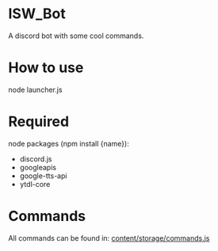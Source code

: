 # ISW_Bot
A discord bot with some cool commands.

# How to use
node launcher.js

# Required
node packages (npm install {name}):
  - discord.js
  - googleapis
  - google-tts-api
  - ytdl-core
  
# Commands
All commands can be found in: [content/storage/commands.js](content/storage/commands.js)
